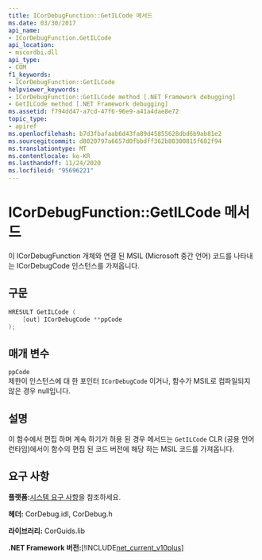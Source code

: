 ```yaml
---
title: ICorDebugFunction::GetILCode 메서드
ms.date: 03/30/2017
api_name:
- ICorDebugFunction.GetILCode
api_location:
- mscordbi.dll
api_type:
- COM
f1_keywords:
- ICorDebugFunction::GetILCode
helpviewer_keywords:
- ICorDebugFunction::GetILCode method [.NET Framework debugging]
- GetILCode method [.NET Framework debugging]
ms.assetid: f794dd47-a7cd-47f6-96e9-a41a4dae8e72
topic_type:
- apiref
ms.openlocfilehash: b7d3fbafaab6d43fa89d45855628dbd6b9ab81e2
ms.sourcegitcommit: d8020797a6657d0fbbdff362b80300815f682f94
ms.translationtype: MT
ms.contentlocale: ko-KR
ms.lasthandoff: 11/24/2020
ms.locfileid: "95696221"
---
```

# <a name="icordebugfunctiongetilcode-method"></a>ICorDebugFunction::GetILCode 메서드

이 ICorDebugFunction 개체와 연결 된 MSIL (Microsoft 중간 언어) 코드를 나타내는 ICorDebugCode 인스턴스를 가져옵니다.  
  
## <a name="syntax"></a>구문  
  
```cpp  
HRESULT GetILCode (  
    [out] ICorDebugCode **ppCode  
);  
```  
  
## <a name="parameters"></a>매개 변수  

 `ppCode`  
 제한이 인스턴스에 대 한 포인터 `ICorDebugCode` 이거나, 함수가 MSIL로 컴파일되지 않은 경우 null입니다.  
  
## <a name="remarks"></a>설명  

 이 함수에서 편집 하며 계속 하기가 허용 된 경우 메서드는 `GetILCode` CLR (공용 언어 런타임)에서이 함수의 편집 된 코드 버전에 해당 하는 MSIL 코드를 가져옵니다.  
  
## <a name="requirements"></a>요구 사항  

 **플랫폼:**[시스템 요구 사항](../../get-started/system-requirements.md)을 참조하세요.  
  
 **헤더:** CorDebug.idl, CorDebug.h  
  
 **라이브러리:** CorGuids.lib  
  
 **.NET Framework 버전:**[!INCLUDE[net_current_v10plus](../../../../includes/net-current-v10plus-md.md)]
